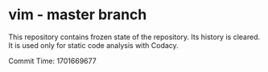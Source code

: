 # vim - master branch

This repository contains frozen state of the repository.
Its history is cleared. It is used only for static code
analysis with Codacy.

Commit Time: 1701669677